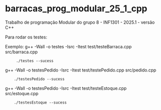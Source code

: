 # barracas_prog_modular_25_1_cpp
Trabalho de programação Modular do grupo 8 - INF1301 - 2025.1 - versão C++


Para rodar os testes:

Exemplo: g++ -Wall -o testes -Isrc -Itest test/testeBarraca.cpp src/barraca.cpp

         ./testes --sucess

g++ -Wall -o testesPedido -Isrc -Itest test/testePedido.cpp src/pedido.cpp

        ./testesPedido --sucess

g++ -Wall -o testesPedido -Isrc -Itest test/testeEstoque.cpp src/estoque.cpp

        ./testesEstoque --sucess

